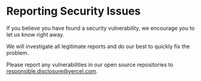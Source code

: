 # Reporting Security Issues

If you believe you have found a security vulnerability, we encourage you to let us know right away.

We will investigate all legitimate reports and do our best to quickly fix the problem.

Please report any vulnerabilities in our open source repositories to responsible.disclosure@vercel.com.
